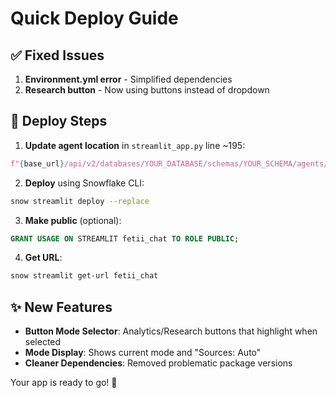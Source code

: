 # Quick Deploy Guide

## ✅ Fixed Issues
1. **Environment.yml error** - Simplified dependencies
2. **Research button** - Now using buttons instead of dropdown

## 🚀 Deploy Steps

1. **Update agent location** in `streamlit_app.py` line ~195:
```python
f"{base_url}/api/v2/databases/YOUR_DATABASE/schemas/YOUR_SCHEMA/agents/FETII_CHAT/agent:run"
```

2. **Deploy** using Snowflake CLI:
```bash
snow streamlit deploy --replace
```

3. **Make public** (optional):
```sql
GRANT USAGE ON STREAMLIT fetii_chat TO ROLE PUBLIC;
```

4. **Get URL**:
```bash
snow streamlit get-url fetii_chat
```

## ✨ New Features
- **Button Mode Selector**: Analytics/Research buttons that highlight when selected
- **Mode Display**: Shows current mode and "Sources: Auto"
- **Cleaner Dependencies**: Removed problematic package versions

Your app is ready to go! 🎯

